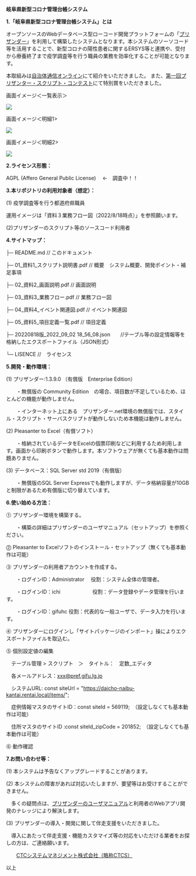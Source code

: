 ﻿**岐阜県新型コロナ管理台帳システム**

**1.「岐阜県新型コロナ管理台帳システム」とは**

オープンソースのWebデータベース型ローコード開発プラットフォームの「[プリザンダー](https://pleasanter.org/)」を利用して構築したシステムとなります。本システムのソーソコード等を活用することで、新型コロナの陽性患者に関するERSYS等と連携や、受付から療養終了まで疫学調査等を行う職員の業務を効率化することが可能となります。

本取組みは[自治体通信オンライン](https://www.jt-tsushin.jp/interview/jt42_ctcs/)にて紹介をいただきました。
また、[第一回プリザンター・スクリプト・コンテスト](https://www.ceccs.co.jp/)にて特別賞をいただきました。

画面イメージ＜一覧表示＞

![](28703f33-663a-4b60-bbc3-f13106a47c5f.001.png)

画面イメージ＜明細1>

![](28703f33-663a-4b60-bbc3-f13106a47c5f.002.png)

画面イメージ＜明細2>

![](28703f33-663a-4b60-bbc3-f13106a47c5f.003.png)

**2.ライセンス形態：**

AGPL (Affero General Public License) 　←　調査中！！

**3.本リポジトリの利用対象者（想定）：**

(1) 疫学調査等を行う都道府県職員

運用イメージは「資料３業務フロー図（2022/8/18時点）」を参照願います。

(2)プリザンダーのスクリプト等のソースコード利用者

**4.サイトマップ：**

├─ README.md            	          // このドキュメント

├─ 01\_資料1\_スクリプト説明書.pdf        // 概要　システム概要、開発ポイント・補足事項

├─ 02\_資料2\_画面説明.pdf	     // 画面説明

├─ 03\_資料3\_業務フロー.pdf	    // 業務フロー図

├─ 04\_資料4\_イベント関連図.pdf    	  // イベント関連図

├─ 05\_資料5\_項目定義一覧.pdf    	   // 項目定義

├─ 20220818版\_2022\_09\_02 18\_56\_08.json　　//テーブル等の設定情報等を格納したエクスポートファイル（JSON形式）

└─ LISENCE               	         //　ライセンス

**5.開発・動作環境：**

(1) プリザンダー:1.3.9.0 （有償版　Enterprise Edition）

　　・無償版の Community Edition　の場合、項目数が不足しているため、ほとんどの機能が動作しません。
  
　　・インターネット上にある　プリザンダー.net環境の無償版では、スタイル・スクリプト・サーバスクリプトが動作しないため本機能は動作しません。    

(2) Pleasanter to Excel（有償ソフト） 

　　・格納されているデータをExcelの個票印刷などに利用するため利用します。画面から印刷ボタンで動作します。本ソフトウェアが無くても基本動作は問題ありません。

(3) データベース：SQL Server std 2019（有償版） 

　　・無償版のSQL Server Expressでも動作しますが、データ格納容量が10GBと制限があるため有償版に切り替えています。 

**6.使い始める方法：**

⓵ プリザンダー環境を構築する。

　　・構築の詳細はプリザンダーのユーザマニュアル（セットアップ）を参照ください。

⓶ Pleasanter to Excelソフトのインストール・セットアップ（無くても基本動作は可能）

⓷ プリザンダーの利用者アカウントを作成する。

　　・ログインID：Administrator　      役割：システム全体の管理者。
 
　　・ログインID：ichi　　　　　　      役割：データ登録やデータ管理を行います。
 
　　・ログインID：gifuhc               役割：代表的な一般ユーザで、データ入力を行います。

⓸ プリザンダーにログインし「サイトパッケージのインポート」操によりエクスポートファイルを取込む。

⓹ 個別設定値の編集

　テーブル管理 > スクリプト　＞　タイトル：　定数\_エディタ
 
　各メールアドレス：xxx@pref.gifu.lg.jp
 
　システムURL: const siteUrl = "https://daicho-naibu-kantai.rentai.local/items/";
 
　症例情報マスタのサイトID：const siteId = 569119;　（設定しなくても基本動作は可能）
 
　住所マスタのサイトID :const siteId\_zipCode = 201852;　（設定しなくても基本動作は可能）

⓺ 動作確認

**7.お問い合わせ等：**

(1) 本システムは予告なくアップグレードすることがあります。

(2) 本システムの障害があれば対応いたしますが、要望等はお受けすることができません。

　多くの疑問点は、[プリザンダーのユーザマニュアル](https://pleasanter.org/manual)と利用者のWebアプリ開発のナレッジにより解決します。
 
(3) プリザンダーの導入・開発に関して伴走支援をいただきました。

　導入にあたって伴走支援・機能カスタマイズ等の対応をいただける業者をお探しの方は、ご連絡願います。
 
　　[CTCシステムマネジメント株式会社（略称CTCS）](https://www.ctcs.co.jp/casestudy/detail/8/)

以上
